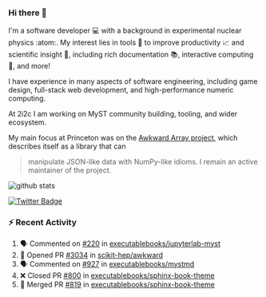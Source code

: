 ### Hi there 👋 

I'm a software developer 💻 with a background in experimental nuclear physics :atom:. My interest lies in tools :wrench: to improve productivity :chart_with_upwards_trend: and scientific insight :telescope:, including rich documentation 📚, interactive computing 🧮, and more! 

I have experience in many aspects of software engineering, including game design, full-stack web development, and high-performance numeric computing. 

At 2i2c I am working on MyST community building, tooling, and wider ecosystem. 

My main focus at Princeton was on the [Awkward Array project](awkward-array.org/), which describes itself as a library that can 
> manipulate JSON-like data with NumPy-like idioms. I remain an active maintainer of the project. 

![github stats](https://github-readme-stats.vercel.app/api?username=agoose77&show_icons=true&hide_rank=true&hide_title=true&bg_color=30,e76445,904e95&text_color=efe3ec&icon_color=efe3ec)
<!--
**agoose77/agoose77** is a ✨ _special_ ✨ repository because its `README.md` (this file) appears on your GitHub profile.

Here are some ideas to get you started:

- 🔭 I’m currently working on ...
- 🌱 I’m currently learning ...
- 👯 I’m looking to collaborate on ...
- 🤔 I’m looking for help with ...
- 💬 Ask me about ...
- 📫 How to reach me: ...
- 😄 Pronouns: ...
- ⚡ Fun fact: ...
-->

[![Twitter Badge](https://img.shields.io/twitter/follow/agoose77?style=flat-square&logo=Twitter&logoColor=white&color=cornflowerblue)](https://twitter.com/agoose77)

### :zap: Recent Activity

<!--START_SECTION:activity-->
1. 🗣 Commented on [#220](https://github.com/executablebooks/jupyterlab-myst/issues/220#issuecomment-1964134021) in [executablebooks/jupyterlab-myst](https://github.com/executablebooks/jupyterlab-myst)
2. 💪 Opened PR [#3034](https://github.com/scikit-hep/awkward/pull/3034) in [scikit-hep/awkward](https://github.com/scikit-hep/awkward)
3. 🗣 Commented on [#927](https://github.com/executablebooks/mystmd/issues/927#issuecomment-1959795542) in [executablebooks/mystmd](https://github.com/executablebooks/mystmd)
4. ❌ Closed PR [#800](https://github.com/executablebooks/sphinx-book-theme/pull/800) in [executablebooks/sphinx-book-theme](https://github.com/executablebooks/sphinx-book-theme)
5. 🎉 Merged PR [#819](https://github.com/executablebooks/sphinx-book-theme/pull/819) in [executablebooks/sphinx-book-theme](https://github.com/executablebooks/sphinx-book-theme)
<!--END_SECTION:activity-->

